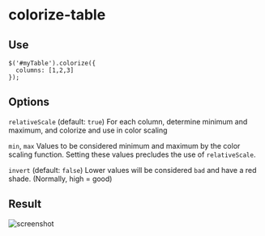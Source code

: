 # colorize-table

## Use

```
$('#myTable').colorize({
  columns: [1,2,3]
});
```

## Options

`relativeScale` (default: `true`) 
For each column, determine minimum and maximum, and colorize
and use in color scaling

`min`, `max`
Values to be considered minimum and maximum by the color
scaling function. Setting these values precludes the use of
`relativeScale`.

`invert` (default: `false`)
Lower values will be considered `bad` and have a red shade.
(Normally, high = good)

## Result

![screenshot](http://i59.tinypic.com/1z6bey1.png)
